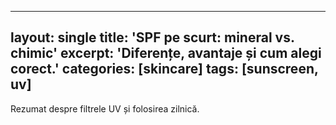
---
layout: single
title: 'SPF pe scurt: mineral vs. chimic'
excerpt: 'Diferențe, avantaje și cum alegi corect.'
categories: [skincare]
tags: [sunscreen, uv]
---

Rezumat despre filtrele UV și folosirea zilnică.
